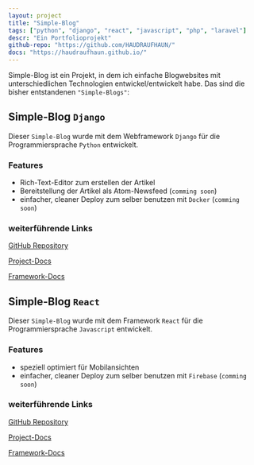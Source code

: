 ```yaml
---
layout: project
title: "Simple-Blog"
tags: ["python", "django", "react", "javascript", "php", "laravel"]
descr: "Ein Portfolioprojekt"
github-repo: "https://github.com/HAUDRAUFHAUN/"
docs: "https://haudraufhaun.github.io/"
---
```


Simple-Blog ist ein Projekt, in dem ich einfache Blogwebsites mit unterschiedlichen Technologien entwickel/entwickelt habe.
Das sind die bisher entstandenen `"Simple-Blogs"`:

## Simple-Blog `Django`

Dieser `Simple-Blog` wurde mit dem Webframework `Django` für die Programmiersprache `Python` entwickelt.

### Features

- Rich-Text-Editor zum erstellen der Artikel
- Bereitstellung der Artikel als Atom-Newsfeed (`comming soon`)
- einfacher, cleaner Deploy zum selber benutzen mit `Docker` (`comming soon`)

### weiterführende Links

<a href="https://github.com/HAUDRAUFHAUN/simple-blog-django" class="button is-light"><ion-icon name="logo-github" style="font-size: 16px;"></ion-icon> GitHub Repository</a>

<a href="https://haudraufhaun.github.io/simple-blog-django/" class="button is-light"><ion-icon name="document-text-outline" style="font-size: 16px;"></ion-icon> Project-Docs</a>

<a href="https://djangoproject.com" class="button is-light"><ion-icon name="document-text-outline" style="font-size: 16px;"></ion-icon> Framework-Docs</a>

## Simple-Blog `React`

Dieser `Simple-Blog` wurde mit dem Framework `React` für die Programmiersprache `Javascript` entwickelt.

### Features

- speziell optimiert für Mobilansichten
- einfacher, cleaner Deploy zum selber benutzen mit `Firebase` (`comming soon`)

### weiterführende Links

<a href="https://github.com/HAUDRAUFHAUN/simple-blog-react" class="button is-light"><ion-icon name="logo-github" style="font-size: 16px;"></ion-icon> GitHub Repository</a>

<a href="https://haudraufhaun.github.io/simple-blog-react/" class="button is-light"><ion-icon name="document-text-outline" style="font-size: 16px;"></ion-icon> Project-Docs</a>

<a href="https://reactjs.org/" class="button is-light"><ion-icon name="document-text-outline" style="font-size: 16px;"></ion-icon> Framework-Docs</a>